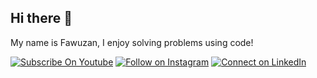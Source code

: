 ## Hi there 👋

My name is Fawuzan, I enjoy solving problems using code!

[![Subscribe On Youtube](https://img.shields.io/badge/Subscribe-red?style=for-the-badge&logo=youtube&logoColor=white)](https://www.youtube.com/@vawzensm)
[![Follow on Instagram](https://img.shields.io/badge/Follow-%231DA1F2?style=for-the-badge&logo=instagram&logoColor=white)](https://www.instagram.com/vawzensm/)
[![Connect on LinkedIn](https://img.shields.io/badge/connect-%230077B5.svg?&style=for-the-badge&logo=linkedin)](https://gh.linkedin.com/in/fawuzan-ibrahim-489565303)





